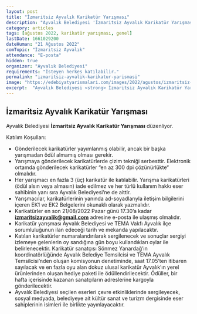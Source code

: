 ```yaml
---
layout: post
title: "İzmaritsiz Ayvalık Karikatür Yarışması"
description: "Ayvalık Belediyesi 'İzmaritsiz Ayvalık Karikatür Yarışması' düzenliyor."
category: articles
tags: [ağustos 2022, karikatür yarışması, genel]
lastDate: 1661029200
dateHuman: "21 Ağustos 2022"
comTopic: "İzmaritsiz Ayvalık"
attendance: "E-posta"
hidden: true
organizer: "Ayvalık Belediyesi"
requirements: "İsteyen herkes katılabilir."
permalink: "izmaritsiz-ayvalik-karikatur-yarismasi"
image: "https://edebiyatyarismalari.com/images/2022/agustos/izmaritsiz-ayvalik-karikatur-yarismasi.jpg"
excerpt:  "Ayvalık Belediyesi <strong> İzmaritsiz Ayvalık Karikatür Yarışması </strong> düzenliyor."
---
```


## İzmaritsiz Ayvalık Karikatür Yarışması
Ayvalık Belediyesi **İzmaritsiz Ayvalık Karikatür Yarışması** düzenliyor.

Katılım Koşulları:
- Gönderilecek karikatürler yayımlanmış olabilir, ancak bir başka yarışmadan ödül almamış olması gerekir. 
- Yarışmaya gönderilecek karikatürlerde çizim tekniği serbesttir. Elektronik ortamda gönderilecek karikatürler “en az 300 dpi çözünürlükte“ olmalıdır. 
- Her yarışmacı en fazla 3 (üç) karikatür ile katılabilir. Yarışma karikatürleri (ödül alsın veya almasın) iade edilmez ve her türlü kullanım hakkı eser sahibinin yanı sıra Ayvalık Belediyesi’ne de aittir. 
- Yarışmacılar, karikatürlerinin yanında ad-soyadlarıyla iletişim bilgilerini içeren EK1 ve EK2 Belgelerini  okunaklı olarak yazmalıdır.
- Karikatürler en son  21/08/2022  Pazar günü 17.30’a kadar **izmaritsizayvalik@gmail.com** adresine  e-posta ile ulaşmış olmalıdır. 
- Karikatür yarışması Ayvalık Belediyesi ve TEMA Vakfı Ayvalık ilçe sorumluluğunun ilan edeceği tarih ve mekanda yapılacaktır. 
- Katılan karikatürler numaralandırılarak sergilenecek ve sonuçlar sergiyi izlemeye gelenlerin oy sandığına gün boyu kullandıkları oylar ile belirlenecektir. Karikatür sanatçısı Sönmez Yanardağ’ın koordinatörlüğünde Ayvalık Belediye Temsilcisi ve TEMA Ayvalık Temsilcisi’nden oluşan komisyonun denetiminde, saat 17.05’ten itibaren sayılacak ve en fazla oyu alan dokuz ulusal karikatür Ayvalık’ın yerel ürünlerinden oluşan hediye paketi ile ödüllendirilecektir. Ödüller, bir hafta içerisinde kazanan sanatçıların  adreslerine kargoyla gönderilecektir. 
- Ayvalık Belediyesi seçilen eserleri çevre etkinliklerinde sergileyecek, sosyal medyada, belediyeye ait kültür sanat ve turizm dergisinde eser sahiplerinin isimleri ile birlikte yayınlayacaktır. 
